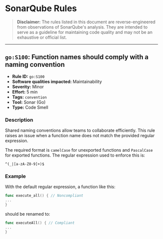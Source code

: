 # SonarQube Rules

> **Disclaimer:** The rules listed in this document are reverse-engineered from observations of SonarQube's analysis. They are intended to serve as a guideline for maintaining code quality and may not be an exhaustive or official list.

---

## `go:S100`: Function names should comply with a naming convention

*   **Rule ID:** `go:S100`
*   **Software qualities impacted:** Maintainability
*   **Severity:** Minor
*   **Effort:** 5 min
*   **Tags:** `convention`
*   **Tool:** Sonar (Go)
*   **Type:** Code Smell

### Description

Shared naming conventions allow teams to collaborate efficiently. This rule raises an issue when a function name does not match the provided regular expression.

The required format is `camelCase` for unexported functions and `PascalCase` for exported functions. The regular expression used to enforce this is:

`^(_|[a-zA-Z0-9]+)$`

### Example

With the default regular expression, a function like this:

```go
func execute_all() { // Noncompliant
...
}
```

should be renamed to:

```go
func executeAll() { // Compliant
...
}
```
